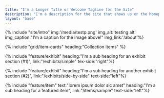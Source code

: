 ```yaml
---
title: "I'm a Longer Title or Welcome Tagline for the Site"
description: "I'm a description for the site that shows up on the homepage specifically. I might have links to other parts of the website, e.g., to refer users to the [About](/about) and [Explore](/explore) pages."
layout: "base"
---
```


{% include "site/intro" img:'/media/testp.png' img_alt:'testing alt' img_caption:"I'm a caption for the image above!" img_link:'/about'%}

{% include "grid/item-cards" heading:"Collection Items" %}

{% include "feature/exhibit" heading:"I'm a sub heading for an exhibit section (#1)", link:"/exhibits/simple" tex-side:"right"%}

{% include "feature/exhibit" heading:"I'm a sub heading for another exhibit section (#2)", link:"/exhibits/side-by-side" text-side:"left"%}

{% include "feature/item" text:"lorem ipsum dolor sic amet" heading:"I'm a sub heading for a featured item", link:"/items/sample" text-side:"left"%}
